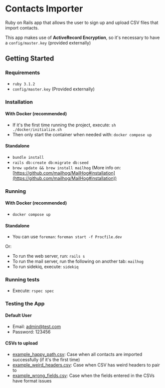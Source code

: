 # Contacts Importer

Ruby on Rails app that allows the user to sign up and upload CSV files that import contacts.

This app makes use of **ActiveRecord Encryption**, so it's necessary to have a `config/master.key` (provided externally)

## Getting Started

### Requirements

- `ruby 3.1.2`
- `config/master.key` (Provided externally)

### Installation

#### With Docker (recommended)

- If it's the first time running the project, execute: `sh ./docker/initialize.sh`
- Then only start the container when needed with: `docker compose up`

#### Standalone

- `bundle install`
- `rails db:create db:migrate db:seed`
- `brew update && brew install mailhog` (More info on: [https://github.com/mailhog/MailHog#installation](https://github.com/mailhog/MailHog#installation))

### Running

#### With Docker (recommended)

- `docker compose up`

#### Standalone

- You can use `foreman`: `foreman start -f Procfile.dev`

Or:

- To run the web server, run: `rails s`
- To run the mail server, run the following on another tab: `mailhog`
- To run sidekiq, execute: `sidekiq`

### Running tests

- Execute: `rspec spec`


### Testing the App

#### Default User

- Email: admin@test.com
- Password: 123456

#### CSVs to upload

- [example_happy_path.csv](https://github.com/hepu/contacts-importer/blob/main/example_happy_path.csv): Case when all contacts are imported successfully (if it's the first time)
- [example_weird_headers.csv](https://github.com/hepu/contacts-importer/blob/main/example_weird_headers.csv): Case when CSV has weird headers to pair to
- [example_wrong_fields.csv](https://github.com/hepu/contacts-importer/blob/main/example_wrong_fields.csv): Case when the fields entered in the CSVs have format issues